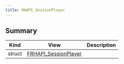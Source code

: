```yaml
---
title: RHAPI_SessionPlayer
---
```


## Summary
| Kind | View | Description |
|------|------|-------------|
|struct|[FRHAPI_SessionPlayer](/unreal-plugins/all/structfrhapi__sessionplayer/#structFRHAPI__SessionPlayer)||
